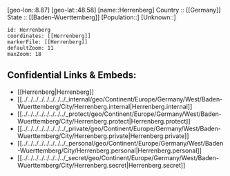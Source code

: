 ﻿---
location: [48.58,8.87] 
mapzoom: [7,12] 
mapmarker: city 
type: City
tags:
- geo/City


SpocWebEntityId: 30910
isDeleted: false
confidential: public

---
[geo-lon::8.87] 
[geo-lat::48.58] 
[name::Herrenberg] 
Country :: [[Germany]]  
State :: [[Baden-Wuerttemberg]] 
[Population::] 
[Unknown::] 


```leaflet
id: Herrenberg
coordinates: [[Herrenberg]] 
markerFile: [[Herrenberg]] 
defaultZoom: 11 
maxZoom: 18
```


## Confidential Links & Embeds: 
- [[Herrenberg|Herrenberg]]  
- [[../../../../../../../../_internal/geo/Continent/Europe/Germany/West/Baden-Wuerttemberg/City/Herrenberg.internal|Herrenberg.internal]] 
- [[../../../../../../../../_protect/geo/Continent/Europe/Germany/West/Baden-Wuerttemberg/City/Herrenberg.protect|Herrenberg.protect]] 
- [[../../../../../../../../_private/geo/Continent/Europe/Germany/West/Baden-Wuerttemberg/City/Herrenberg.private|Herrenberg.private]] 
- [[../../../../../../../../_personal/geo/Continent/Europe/Germany/West/Baden-Wuerttemberg/City/Herrenberg.personal|Herrenberg.personal]] 
- [[../../../../../../../../_secret/geo/Continent/Europe/Germany/West/Baden-Wuerttemberg/City/Herrenberg.secret|Herrenberg.secret]] 
